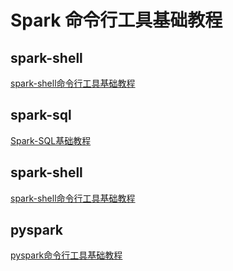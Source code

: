 # Spark 命令行工具基础教程


## spark-shell

[spark-shell命令行工具基础教程](work/component/Big-Data/Apache-Spark/CLI/spark-shell命令行工具基础教程.md)
## spark-sql

[Spark-SQL基础教程](work/component/Big-Data/Apache-Spark/library/SparkSQL/Spark-SQL基础教程.md)
## spark-shell

[spark-shell命令行工具基础教程](work/component/Big-Data/Apache-Spark/CLI/spark-shell命令行工具基础教程.md)
## pyspark

[pyspark命令行工具基础教程](work/component/Big-Data/Apache-Spark/CLI/pyspark命令行工具基础教程.md)

